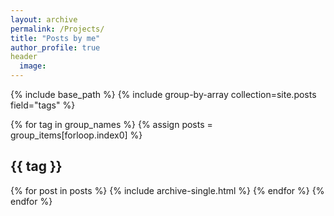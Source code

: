```yaml
---
layout: archive
permalink: /Projects/
title: "Posts by me"
author_profile: true
header
  image:
---
```


{% include base_path %}
{% include group-by-array collection=site.posts field="tags" %}

{% for tag in group_names %}
  {% assign posts = group_items[forloop.index0] %}
  <h2 id="{{ tag | slugify }}" class="archive__subtitle"> {{ tag }}</h2>
  {% for post in posts %}
    {% include archive-single.html %}
  {% endfor %}
{% endfor %}
